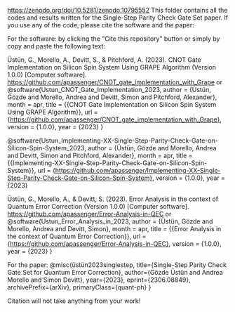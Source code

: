 https://zenodo.org/doi/10.5281/zenodo.10795552
This folder contains all the codes and results written for the Single-Step Parity Check Gate Set paper. 
If you use any of the code, please cite the software and the paper:

For the software: by clicking the "Cite this repository" button or simply by copy and paste the following text:

Üstün, G., Morello, A., Devitt, S., & Pitchford, A. (2023). CNOT Gate Implementation on Silicon Spin System Using GRAPE Algorithm (Version 1.0.0) [Computer software]. https://github.com/apassenger/CNOT_gate_implementation_with_Grape 
or @software{Ustun_CNOT_Gate_Implementation_2023, author = {Üstün, Gözde and Morello, Andrea and Devitt, Simon and Pitchford, Alexander}, month = apr, title = {{CNOT Gate Implementation on Silicon Spin System Using GRAPE Algorithm}}, 
url = {https://github.com/apassenger/CNOT_gate_implementation_with_Grape}, version = {1.0.0}, year = {2023} }

@software{Ustun_Implementing-XX-Single-Step-Parity-Check-Gate-on-Silicon-Spin-System_2023, author = {Üstün, Gözde and Morello, Andrea and Devitt, Simon and Pitchford, Alexander}, 
month = apr, title = {{Implementing-XX-Single-Step-Parity-Check-Gate-on-Silicon-Spin-System}}, url = {https://github.com/apassenger/Implementing-XX-Single-Step-Parity-Check-Gate-on-Silicon-Spin-System}, 
version = {1.0.0}, year = {2023}

Üstün, G., Morello, A., & Devitt, S. (2023). Error Analysis in the context of Quantum Error Correction (Version 1.0.0) [Computer software]. https://github.com/apassenger/Error-Analysis-in-QEC
or @software{Ustun_Error_Analysis_in_2023, author = {Üstün, Gözde and Morello, Andrea and Devitt, Simon}, month = apr, 
title = {{Error Analysis in the context of Quantum Error Correction}}, url = {https://github.com/apassenger/Error-Analysis-in-QEC}, version = {1.0.0}, year = {2023} }


For the paper:
@misc{üstün2023singlestep, 
    title={Single-Step Parity Check Gate Set for Quantum Error Correction}, 
    author={Gözde Üstün and Andrea Morello and Simon Devitt}, 
    year={2023}, 
    eprint={2306.08849}, 
    archivePrefix={arXiv}, 
    primaryClass={quant-ph}
}

Citation will not take anything from your work!
